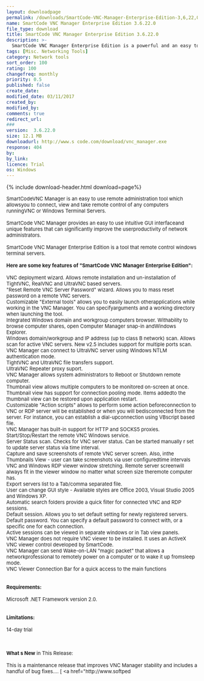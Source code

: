```yaml
---
layout: downloadpage
permalink: /downloads/SmartCode-VNC-Manager-Enterprise-Edition-3,6,22,0/
name: SmartCode VNC Manager Enterprise Edition 3.6.22.0
file_type: download
title: SmartCode VNC Manager Enterprise Edition 3.6.22.0
description: >-
  SmartCode VNC Manager Enterprise Edition is a powerful and an easy to use remote VNC servers administration tool
tags: [Misc. Networking Tools]
category: Network tools
sort_order: 100
rating: 100
changefreq: monthly
priority: 0.5
published: false
create_date: 
modified_date: 03/11/2017
created_by: 
modified_by: 
comments: true
redirect_url: 
### 
version:  3.6.22.0
size: 12.1 MB
downloadurl: http://www.s code.com/download/vnc_manager.exe
response: 404
by: 
by_link: 
licence: Trial 
os: Windows
---
```


{% include download-header.html download=page%}

<p style="fix-download-text !important">
<p><font size="2"><p>SmartCodeVNC Manager is an easy to use remote administration tool which allowsyou to connect, view and take remote control of any computers runningVNC or Windows Terminal Servers. <br />
<br />
SmartCode VNC Manager provides an easy to use intuitive GUI interfaceand unique features that can significantly improve the userproductivity of network administrators. <br />
<br />
SmartCode VNC Manager Enterprise Edition is a tool that remote control windows terminal servers.<br />
<br />
<span><strong>Here are some key features of "SmartCode VNC Manager Enterprise Edition":</strong></span><br />
<br />
VNC deployment wizard. Allows remote installation and un-installation of TightVNC, RealVNC and UltraVNC based servers.<br />
"Reset Remote VNC Server Password" wizard. Allows you to mass reset password on a remote VNC servers. <br />
Customizable "External tools" allows you to easily launch otherapplications while working in the VNC Manager. You can specifyarguments and a working directory when launching the tool.<br />
Integrated Windows domain and workgroup computers browser. Withability to browse computer shares, open Computer Manager snap-in andWindows Explorer.<br />
Windows domain/workgroup and IP address (up to class B network) scan. Allows scan for active VNC servers. New v2.5 includes support for multiple ports scan.<br />
VNC Manager can connect to UltraVNC server using Windows NTLM authentication mode.<br />
TightVNC and UltraVNC file transfers support.<br />
UltraVNC Repeater proxy suport.<br />
VNC Manager allows system administrators to Reboot or Shutdown remote computer.<br />
Thumbnail view allows multiple computers to be monitored on-screen at once.<br />
Thumbnail view has support for connection pooling mode. Items addedto the thumbnail view can be restored upon application restart.<br />
Customizable "Action scripts" allows to perform some action beforeconnection to VNC or RDP server will be established or when you will bedisconnected from the server. For instance, you can establish a dial-upconnection using VBscript based file.<br />
VNC Manager has built-in support for HTTP and SOCKS5 proxies.<br />
Start/Stop/Restart the remote VNC Windows service.<br />
Server Status scan. Checks for VNC server status. Can be started manually r set to update server status via time interval.<br />
Capture and save screenshots of remote VNC server screen. Also, inthe Thumbnails View - user can take screenshots via user configuredtime intervals<br />
VNC and Windows RDP viewer window stretching. Remote server screenwill always fit in the viewer window no matter what screen size theremote computer has.<br />
Export servers list to a Tab/comma separated file.<br />
User can change GUI style - Available styles are Office 2003, Visual Studio 2005 and Windows XP.<br />
Automatic search folders provide a quick filter for connected VNC and RDP sessions.<br />
Default session. Allows you to set default setting for newly registered servers.<br />
Default password. You can specify a default password to connect with, or a specific one for each connection.<br />
Active sessions can be viewed in separate windows or in Tab view panels.<br />
VNC Manager does not require VNC viewer to be installed. It uses an ActiveX VNC viewer control developed by SmartCode.<br />
VNC Manager can send Wake-on-LAN "magic packet" that allows a networkprofessional to remotely power on a computer or to wake it up fromsleep mode.<br />
VNC Viewer Connection Bar for a quick access to the main functions <br />
<br />
<br />
<span><strong>Requirements:</strong></span><br />
<br />
Microsoft .NET Framework version 2.0.<br />
<br />
<br />
<span><strong>Limitations:</strong></span><br />
<br />
14-day trial<br />
</p>
<div class="celltext_big"><br />
<br />
<strong>What s New</strong> in This Release:<br />
<br />
This is a maintenance release that improves VNC Manager stability and includes a handful of bug fixes.... [ &lt;a href="http://www.softped</div></p></p>

